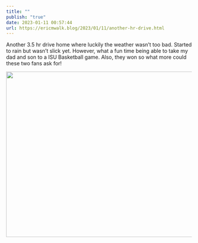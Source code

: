 ```yaml
---
title: ""
publish: "true"
date: 2023-01-11 00:57:44
url: https://ericmwalk.blog/2023/01/11/another-hr-drive.html
---
```

Another 3.5 hr drive home where luckily the weather wasn’t too bad. Started to rain but wasn’t slick yet. However, what a fun time being able to take my dad and son to a ISU Basketball game. Also, they won so what more could these two fans ask for!


<img src="uploads/2023/67c3d259d2.jpg" width="600" height="450" alt="">